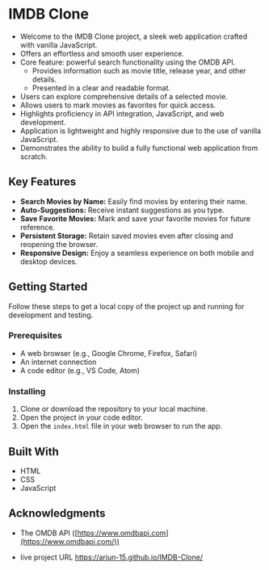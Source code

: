 # IMDB Clone

- Welcome to the IMDB Clone project, a sleek web application crafted with vanilla JavaScript.
- Offers an effortless and smooth user experience.
- Core feature: powerful search functionality using the OMDB API.
    - Provides information such as movie title, release year, and other details.
    - Presented in a clear and readable format.
- Users can explore comprehensive details of a selected movie.
- Allows users to mark movies as favorites for quick access.
- Highlights proficiency in API integration, JavaScript, and web development.
- Application is lightweight and highly responsive due to the use of vanilla JavaScript.
- Demonstrates the ability to build a fully functional web application from scratch.

## Key Features

- **Search Movies by Name:** Easily find movies by entering their name.
- **Auto-Suggestions:** Receive instant suggestions as you type.
- **Save Favorite Movies:** Mark and save your favorite movies for future reference.
- **Persistent Storage:** Retain saved movies even after closing and reopening the browser.
- **Responsive Design:** Enjoy a seamless experience on both mobile and desktop devices.

## Getting Started

Follow these steps to get a local copy of the project up and running for development and testing.

### Prerequisites

- A web browser (e.g., Google Chrome, Firefox, Safari)
- An internet connection
- A code editor (e.g., VS Code, Atom)

### Installing

1. Clone or download the repository to your local machine.
2. Open the project in your code editor.
3. Open the `index.html` file in your web browser to run the app.

## Built With

- HTML
- CSS
- JavaScript

## Acknowledgments

- The OMDB API ([https://www.omdbapi.com](https://www.omdbapi.com/))

- live project URL https://arjun-15.github.io/IMDB-Clone/

